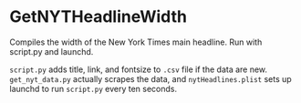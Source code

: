 # GetNYTHeadlineWidth
Compiles the width of the New York Times main headline. Run with script.py and launchd.

`script.py` adds title, link, and fontsize to `.csv` file if the data are new. `get_nyt_data.py` actually scrapes the data, and `nytHeadlines.plist` sets up launchd to run `script.py` every ten seconds.
